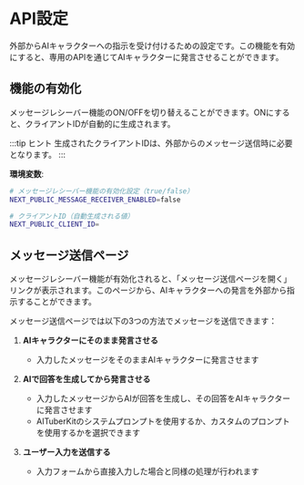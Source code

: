 # API設定

外部からAIキャラクターへの指示を受け付けるための設定です。この機能を有効にすると、専用のAPIを通じてAIキャラクターに発言させることができます。

## 機能の有効化

メッセージレシーバー機能のON/OFFを切り替えることができます。ONにすると、クライアントIDが自動的に生成されます。

:::tip ヒント
生成されたクライアントIDは、外部からのメッセージ送信時に必要となります。
:::

**環境変数**:

```bash
# メッセージレシーバー機能の有効化設定（true/false）
NEXT_PUBLIC_MESSAGE_RECEIVER_ENABLED=false

# クライアントID（自動生成される値）
NEXT_PUBLIC_CLIENT_ID=
```

## メッセージ送信ページ

メッセージレシーバー機能が有効化されると、「メッセージ送信ページを開く」リンクが表示されます。このページから、AIキャラクターへの発言を外部から指示することができます。

メッセージ送信ページでは以下の3つの方法でメッセージを送信できます：

1. **AIキャラクターにそのまま発言させる**

   - 入力したメッセージをそのままAIキャラクターに発言させます

2. **AIで回答を生成してから発言させる**

   - 入力したメッセージからAIが回答を生成し、その回答をAIキャラクターに発言させます
   - AITuberKitのシステムプロンプトを使用するか、カスタムのプロンプトを使用するかを選択できます

3. **ユーザー入力を送信する**
   - 入力フォームから直接入力した場合と同様の処理が行われます
